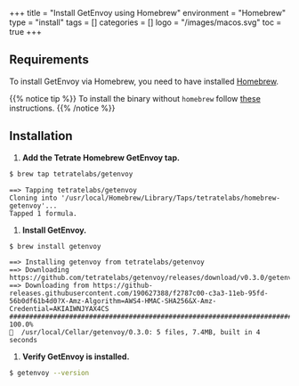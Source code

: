 +++
title = "Install GetEnvoy using Homebrew"
environment = "Homebrew"
type = "install"
tags = []
categories = []
logo = "/images/macos.svg"
toc = true
+++

## Requirements ##

To install GetEnvoy via Homebrew, you need to have installed [Homebrew](https://brew.sh/).

{{% notice tip %}}
To install the binary without `homebrew` follow [these](/install/cli/binary) instructions.
{{% /notice %}}

## Installation ##

1. **Add the Tetrate Homebrew GetEnvoy tap.**
```sh
$ brew tap tetratelabs/getenvoy
```
```sh-output
==> Tapping tetratelabs/getenvoy
Cloning into '/usr/local/Homebrew/Library/Taps/tetratelabs/homebrew-getenvoy'...
Tapped 1 formula.
```

1. **Install GetEnvoy.**
```sh
$ brew install getenvoy
```
```sh-output
==> Installing getenvoy from tetratelabs/getenvoy
==> Downloading https://github.com/tetratelabs/getenvoy/releases/download/v0.3.0/getenvoy_0.3.0_darwin_amd64.tar.gz
==> Downloading from https://github-releases.githubusercontent.com/190627388/f2787c00-c3a3-11eb-95fd-56b0df61b4d0?X-Amz-Algorithm=AWS4-HMAC-SHA256&X-Amz-Credential=AKIAIWNJYAX4CS
######################################################################## 100.0%
🍺  /usr/local/Cellar/getenvoy/0.3.0: 5 files, 7.4MB, built in 4 seconds
```

1. **Verify GetEnvoy is installed.**
```sh
$ getenvoy --version
```
